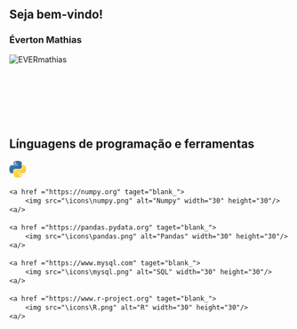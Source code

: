 ## Seja bem-vindo! 


### Éverton Mathias

<div>
     <p>
        <img align="left" src="https://github-readme-stats.vercel.app/api?username=EVERmathias&theme=vision-friendly-dark&show_icons=true&hide_border=true&count_private=true" alt="EVERmathias">
     </p>

</div>


<br />
<br />
<br />
<br />
<br />
<br />
<br />


## Línguagens de programação e ferramentas

<p align="left">
    <a href ="https://www.python.org" taget="blank_">
        <img src="\icons\python.png" alt="SQL" width="30" height="30"/>
    <a/>

    <a href ="https://numpy.org" taget="blank_">
        <img src="\icons\numpy.png" alt="Numpy" width="30" height="30"/>
    <a/>

    <a href ="https://pandas.pydata.org" taget="blank_">
        <img src="\icons\pandas.png" alt="Pandas" width="30" height="30"/>
    <a/>

    <a href ="https://www.mysql.com" taget="blank_">
        <img src="\icons\mysql.png" alt="SQL" width="30" height="30"/>
    <a/>

    <a href ="https://www.r-project.org" taget="blank_">
        <img src="\icons\R.png" alt="R" width="30" height="30"/>
    <a/>
</p>

